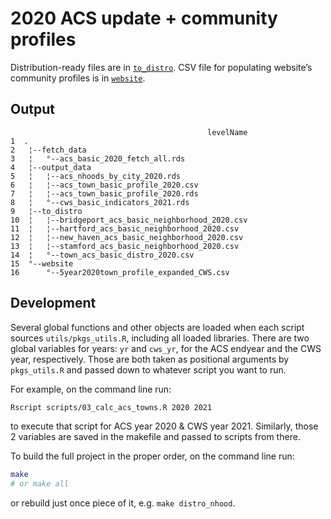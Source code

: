 
<!-- README.md is generated from README.Rmd. Please edit that file -->

# 2020 ACS update + community profiles

Distribution-ready files are in [`to_distro`](to_distro). CSV file for
populating website’s community profiles is in [`website`](website).

## Output

                                                levelName
    1  .                                                 
    2   ¦--fetch_data                                    
    3   ¦   °--acs_basic_2020_fetch_all.rds              
    4   ¦--output_data                                   
    5   ¦   ¦--acs_nhoods_by_city_2020.rds               
    6   ¦   ¦--acs_town_basic_profile_2020.csv           
    7   ¦   ¦--acs_town_basic_profile_2020.rds           
    8   ¦   °--cws_basic_indicators_2021.rds             
    9   ¦--to_distro                                     
    10  ¦   ¦--bridgeport_acs_basic_neighborhood_2020.csv
    11  ¦   ¦--hartford_acs_basic_neighborhood_2020.csv  
    12  ¦   ¦--new_haven_acs_basic_neighborhood_2020.csv 
    13  ¦   ¦--stamford_acs_basic_neighborhood_2020.csv  
    14  ¦   °--town_acs_basic_distro_2020.csv            
    15  °--website                                       
    16      °--5year2020town_profile_expanded_CWS.csv    

## Development

Several global functions and other objects are loaded when each script
sources `utils/pkgs_utils.R`, including all loaded libraries. There are
two global variables for years: `yr` and `cws_yr`, for the ACS endyear
and the CWS year, respectively. Those are both taken as positional
arguments by `pkgs_utils.R` and passed down to whatever script you want
to run.

For example, on the command line run:

``` bash
Rscript scripts/03_calc_acs_towns.R 2020 2021
```

to execute that script for ACS year 2020 & CWS year 2021. Similarly,
those 2 variables are saved in the makefile and passed to scripts from
there.

To build the full project in the proper order, on the command line run:

``` bash
make
# or make all
```

or rebuild just once piece of it, e.g. `make distro_nhood`.
